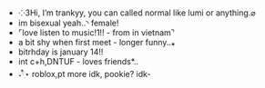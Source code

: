 - ⁘3Hi, I’m trankyy, you can called normal like lumi or anything.⌀
- im bisexual yeah..◝ female!
- ⌜love listen to music!1!! - from in vietnam⌝
- a bit shy when first meet - longer funny..⁎
- bitrhday is january 14!!
- int c+h,DNTUF - loves friends*..
- ˖𓍢ִ໋⋆ roblox,pt more idk, pookie? idk-
